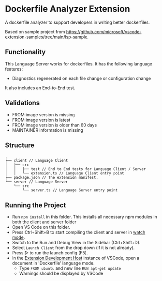 # Dockerfile Analyzer Extension

A dockerfile analyzer to support developers in writing better dockerfiles.

Based on sample project from https://github.com/microsoft/vscode-extension-samples/tree/main/lsp-sample.

## Functionality

This Language Server works for dockerfiles. It has the following language features:

- Diagnostics regenerated on each file change or configuration change

It also includes an End-to-End test.

## Validations

- FROM image version is missing
- FROM image version is latest
- FROM image version is older than 60 days
- MAINTAINER information is missing

## Structure

```
.
├── client // Language Client
│   ├── src
│   │   ├── test // End to End tests for Language Client / Server
│   │   └── extension.ts // Language Client entry point
├── package.json // The extension manifest.
└── server // Language Server
    └── src
        └── server.ts // Language Server entry point
```

## Running the Project

- Run `npm install` in this folder. This installs all necessary npm modules in both the client and server folder
- Open VS Code on this folder.
- Press Ctrl+Shift+B to start compiling the client and server in [watch mode](https://code.visualstudio.com/docs/editor/tasks#:~:text=The%20first%20entry%20executes,the%20HelloWorld.js%20file.).
- Switch to the Run and Debug View in the Sidebar (Ctrl+Shift+D).
- Select `Launch Client` from the drop down (if it is not already).
- Press ▷ to run the launch config (F5).
- In the [Extension Development Host](https://code.visualstudio.com/api/get-started/your-first-extension#:~:text=Then%2C%20inside%20the%20editor%2C%20press%20F5.%20This%20will%20compile%20and%20run%20the%20extension%20in%20a%20new%20Extension%20Development%20Host%20window.) instance of VSCode, open a document in 'Dockerfile' language mode.
  - Type `FROM ubuntu` and new line `RUN apt-get update`
  - Warnings should be displayed by VSCode

